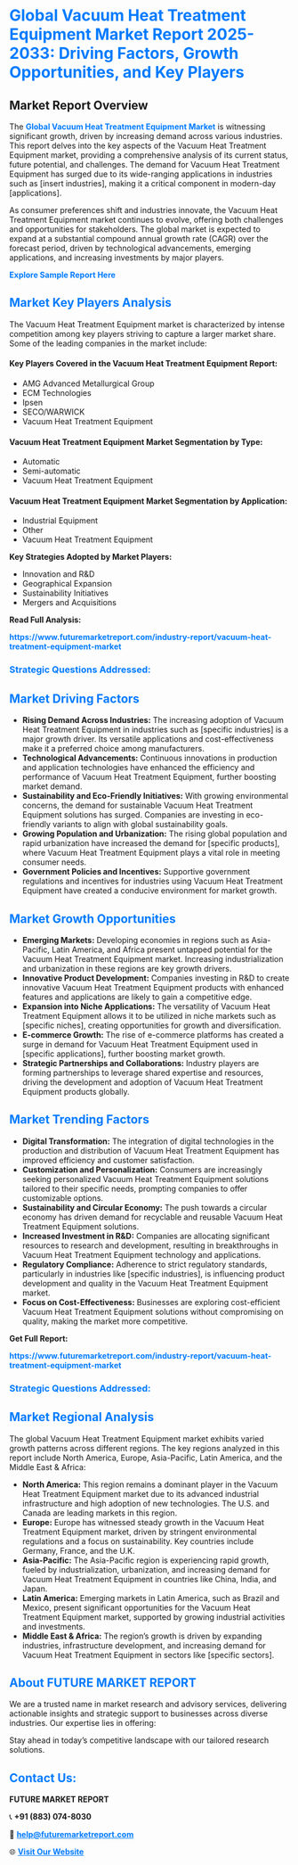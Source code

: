 <h1 style="color: #007BFF;">Global Vacuum Heat Treatment Equipment Market Report 2025-2033: Driving Factors, Growth Opportunities, and Key Players</h1>

<section id="overview">
<h2>Market Report Overview</h2>
<p>The <a href="https://www.futuremarketreport.com/industry-report/vacuum-heat-treatment-equipment-market" style="color: #007BFF; text-decoration: none;"><strong>Global Vacuum Heat Treatment Equipment Market</strong></a> is witnessing significant growth, driven by increasing demand across various industries. This report delves into the key aspects of the Vacuum Heat Treatment Equipment market, providing a comprehensive analysis of its current status, future potential, and challenges. The demand for Vacuum Heat Treatment Equipment has surged due to its wide-ranging applications in industries such as [insert industries], making it a critical component in modern-day [applications].</p>
<p>As consumer preferences shift and industries innovate, the Vacuum Heat Treatment Equipment market continues to evolve, offering both challenges and opportunities for stakeholders. The global market is expected to expand at a substantial compound annual growth rate (CAGR) over the forecast period, driven by technological advancements, emerging applications, and increasing investments by major players.</p>
</section>

<section id="overview">
<p><a href="https://www.futuremarketreport.com/request-sample/reportId=97340" style="color: #007BFF; text-decoration: none;"><strong>Explore Sample Report Here</strong></a></p>
</section>

<section id="key-players">
<h2 style="color: #007BFF;">Market Key Players Analysis</h2>
<p>The Vacuum Heat Treatment Equipment market is characterized by intense competition among key players striving to capture a larger market share. Some of the leading companies in the market include:</p>
<h4>Key Players Covered in the Vacuum Heat Treatment Equipment Report:</h4>
<ul><li>AMG Advanced Metallurgical Group</li><li>ECM Technologies</li><li>Ipsen</li><li>SECO/WARWICK</li><li>Vacuum Heat Treatment Equipment</li></ul>
<h4>Vacuum Heat Treatment Equipment Market Segmentation by Type:</h4>
<ul><li>Automatic</li><li>Semi-automatic</li><li>Vacuum Heat Treatment Equipment</li></ul>

<h4>Vacuum Heat Treatment Equipment Market Segmentation by Application:</h4>
<ul><li>Industrial Equipment</li><li>Other</li><li>Vacuum Heat Treatment Equipment</li></ul>
<p><strong>Key Strategies Adopted by Market Players:</strong></p>
<ul>
<li>Innovation and R&D</li>
<li>Geographical Expansion</li>
<li>Sustainability Initiatives</li>
<li>Mergers and Acquisitions</li>
</ul>
</section>

<section>
<p><strong>Read Full Analysis: </strong></p><a href="https://www.futuremarketreport.com/industry-report/vacuum-heat-treatment-equipment-market" style="color: #007BFF; text-decoration: none;"><strong>https://www.futuremarketreport.com/industry-report/vacuum-heat-treatment-equipment-market</strong></a>
<h3 style="color: #007BFF;">Strategic Questions Addressed:</h3>
</section>

<section id="driving-factors">
<h2 style="color: #007BFF;">Market Driving Factors</h2>
<ul>
<li><strong>Rising Demand Across Industries:</strong> The increasing adoption of Vacuum Heat Treatment Equipment in industries such as [specific industries] is a major growth driver. Its versatile applications and cost-effectiveness make it a preferred choice among manufacturers.</li>
<li><strong>Technological Advancements:</strong> Continuous innovations in production and application technologies have enhanced the efficiency and performance of Vacuum Heat Treatment Equipment, further boosting market demand.</li>
<li><strong>Sustainability and Eco-Friendly Initiatives:</strong> With growing environmental concerns, the demand for sustainable Vacuum Heat Treatment Equipment solutions has surged. Companies are investing in eco-friendly variants to align with global sustainability goals.</li>
<li><strong>Growing Population and Urbanization:</strong> The rising global population and rapid urbanization have increased the demand for [specific products], where Vacuum Heat Treatment Equipment plays a vital role in meeting consumer needs.</li>
<li><strong>Government Policies and Incentives:</strong> Supportive government regulations and incentives for industries using Vacuum Heat Treatment Equipment have created a conducive environment for market growth.</li>
</ul>
</section>

<section id="growth-opportunities">
<h2 style="color: #007BFF;">Market Growth Opportunities</h2>
<ul>
<li><strong>Emerging Markets:</strong> Developing economies in regions such as Asia-Pacific, Latin America, and Africa present untapped potential for the Vacuum Heat Treatment Equipment market. Increasing industrialization and urbanization in these regions are key growth drivers.</li>
<li><strong>Innovative Product Development:</strong> Companies investing in R&D to create innovative Vacuum Heat Treatment Equipment products with enhanced features and applications are likely to gain a competitive edge.</li>
<li><strong>Expansion into Niche Applications:</strong> The versatility of Vacuum Heat Treatment Equipment allows it to be utilized in niche markets such as [specific niches], creating opportunities for growth and diversification.</li>
<li><strong>E-commerce Growth:</strong> The rise of e-commerce platforms has created a surge in demand for Vacuum Heat Treatment Equipment used in [specific applications], further boosting market growth.</li>
<li><strong>Strategic Partnerships and Collaborations:</strong> Industry players are forming partnerships to leverage shared expertise and resources, driving the development and adoption of Vacuum Heat Treatment Equipment products globally.</li>
</ul>
</section>

<section id="trending-factors">
<h2 style="color: #007BFF;">Market Trending Factors</h2>
<ul>
<li><strong>Digital Transformation:</strong> The integration of digital technologies in the production and distribution of Vacuum Heat Treatment Equipment has improved efficiency and customer satisfaction.</li>
<li><strong>Customization and Personalization:</strong> Consumers are increasingly seeking personalized Vacuum Heat Treatment Equipment solutions tailored to their specific needs, prompting companies to offer customizable options.</li>
<li><strong>Sustainability and Circular Economy:</strong> The push towards a circular economy has driven demand for recyclable and reusable Vacuum Heat Treatment Equipment solutions.</li>
<li><strong>Increased Investment in R&D:</strong> Companies are allocating significant resources to research and development, resulting in breakthroughs in Vacuum Heat Treatment Equipment technology and applications.</li>
<li><strong>Regulatory Compliance:</strong> Adherence to strict regulatory standards, particularly in industries like [specific industries], is influencing product development and quality in the Vacuum Heat Treatment Equipment market.</li>
<li><strong>Focus on Cost-Effectiveness:</strong> Businesses are exploring cost-efficient Vacuum Heat Treatment Equipment solutions without compromising on quality, making the market more competitive.</li>
</ul>
</section>

<section>
<p><strong>Get Full Report: </strong></p><a href="https://www.futuremarketreport.com/industry-report/vacuum-heat-treatment-equipment-market" style="color: #007BFF; text-decoration: none;"><strong>https://www.futuremarketreport.com/industry-report/vacuum-heat-treatment-equipment-market</strong></a>
<h3 style="color: #007BFF;">Strategic Questions Addressed:</h3>
</section>


<section id="regional-analysis">
<h2 style="color: #007BFF;">Market Regional Analysis</h2>
<p>The global Vacuum Heat Treatment Equipment market exhibits varied growth patterns across different regions. The key regions analyzed in this report include North America, Europe, Asia-Pacific, Latin America, and the Middle East & Africa:</p>
<ul>
<li><strong>North America:</strong> This region remains a dominant player in the Vacuum Heat Treatment Equipment market due to its advanced industrial infrastructure and high adoption of new technologies. The U.S. and Canada are leading markets in this region.</li>
<li><strong>Europe:</strong> Europe has witnessed steady growth in the Vacuum Heat Treatment Equipment market, driven by stringent environmental regulations and a focus on sustainability. Key countries include Germany, France, and the U.K.</li>
<li><strong>Asia-Pacific:</strong> The Asia-Pacific region is experiencing rapid growth, fueled by industrialization, urbanization, and increasing demand for Vacuum Heat Treatment Equipment in countries like China, India, and Japan.</li>
<li><strong>Latin America:</strong> Emerging markets in Latin America, such as Brazil and Mexico, present significant opportunities for the Vacuum Heat Treatment Equipment market, supported by growing industrial activities and investments.</li>
<li><strong>Middle East & Africa:</strong> The region’s growth is driven by expanding industries, infrastructure development, and increasing demand for Vacuum Heat Treatment Equipment in sectors like [specific sectors].</li>
</ul>
</section>

<footer>
<h2 style="color: #007BFF;">About FUTURE MARKET REPORT</h2>
<p>We are a trusted name in market research and advisory services, delivering actionable insights and strategic support to businesses across diverse industries. Our expertise lies in offering:</p>

<p>Stay ahead in today’s competitive landscape with our tailored research solutions.</p>

<h2 style="color: #007BFF;">Contact Us:</h2>
<p><strong>FUTURE MARKET REPORT</strong></p>
<p>📞 <strong>+91 (883) 074-8030</strong></p>
<p>📧 <strong><a href="mailto:help@futuremarketreport.com" style="color: #007BFF;">help@futuremarketreport.com</a></strong></p>
<p>🌐 <strong><a href="https://www.futuremarketreport.com/" style="color: #007BFF;">Visit Our Website</a></strong></p>
</footer>